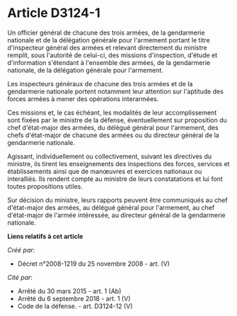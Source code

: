 # Article D3124-1

Un officier général de chacune des trois armées, de la gendarmerie nationale et de la délégation générale pour l'armement
portant le titre d'inspecteur général des armées et relevant directement du ministre remplit, sous l'autorité de celui-ci,
des missions d'inspection, d'étude et d'information s'étendant à l'ensemble des armées, de la gendarmerie nationale, de la
délégation générale pour l'armement.

Les inspecteurs généraux de chacune des trois armées et de la gendarmerie nationale portent notamment leur attention sur
l'aptitude des forces armées à mener des opérations interarmées.

Ces missions et, le cas échéant, les modalités de leur accomplissement sont fixées par le ministre de la défense,
éventuellement sur proposition du chef d'état-major des armées, du délégué général pour l'armement, des chefs d'état-major de
chacune des armées ou du directeur général de la gendarmerie nationale.

Agissant, individuellement ou collectivement, suivant les directives du ministre, ils tirent les enseignements des
inspections des forces, services et établissements ainsi que de manœuvres et exercices nationaux ou interalliés. Ils rendent
compte au ministre de leurs constatations et lui font toutes propositions utiles.

Sur décision du ministre, leurs rapports peuvent être communiqués au chef d'état-major des armées, au délégué général pour
l'armement, au chef d'état-major de l'armée intéressée, au directeur général de la gendarmerie nationale.

**Liens relatifs à cet article**

_Créé par_:

  - Décret n°2008-1219 du 25 novembre 2008 - art. (V)

_Cité par_:

  - Arrêté du 30 mars 2015 - art. 1 (Ab)
  - Arrêté du 6 septembre 2018 - art. 1 (V)
  - Code de la défense. - art. D3124-12 (V)
